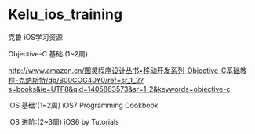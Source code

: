 Kelu_ios_training
=================

克鲁 iOS学习资源

Objective-C 基础:(1~2周)

http://www.amazon.cn/图灵程序设计丛书•移动开发系列-Objective-C基础教程-克纳斯特/dp/B00COG40Y0/ref=sr_1_2?s=books&ie=UTF8&qid=1405863573&sr=1-2&keywords=objective-c

iOS 基础:(1~2周)
iOS7 Programming Cookbook

iOS 进阶:(2~3周)
iOS6 by Tutorials
